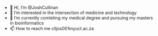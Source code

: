 - 👋 Hi, I’m @JoshCullinan
- 👀 I’m interested in the intersection of medicine and technology
- 🌱 I’m currently comleting my medical degree and pursuing my masters in bioinformatics
- 📫 How to reach me clljos001myuct.ac.za

<!---
JoshCullinan/JoshCullinan is a ✨ special ✨ repository because its `README.md` (this file) appears on your GitHub profile.
You can click the Preview link to take a look at your changes.
--->
